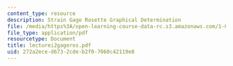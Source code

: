 ```yaml
---
content_type: resource
description: Strain Gage Rosette Graphical Determination
file: /media/https%3A/open-learning-course-data-rc.s3.amazonaws.com/1-033-mechanics-of-material-systems-an-energy-approach-fall-2003/272a2eced6732cdeb2f07060c42119e8_lecturei2gageros.pdf
file_type: application/pdf
resourcetype: Document
title: lecturei2gageros.pdf
uid: 272a2ece-d673-2cde-b2f0-7060c42119e8
---
```

